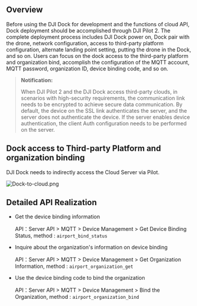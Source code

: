 
## Overview
Before using the DJI Dock for development and the functions of cloud API, Dock deployment should be accomplished through DJI Pilot 2. The complete deployment process includes DJI Dock power on, Dock pair with the drone, network configuration, access to third-party platform configuration, alternate landing point setting, putting the drone in the Dock, and so on. Users can focus on the dock access to the third-party platform and organization bind, accomplish the configuration of the MQTT account, MQTT password, organization ID, device binding code, and so on.

> **Notification:**
>
> When DJI Pilot 2 and the DJI Dock access third-party clouds, in scenarios with high-security requirements, the communication link needs to be encrypted to achieve secure data communication. By default, the device on the SSL link authenticates the server, and the server does not authenticate the device. If the server enables device authentication, the client Auth configuration needs to be performed on the server.

## Dock access to Third-party Platform and organization binding

DJI Dock needs to indirectly access the Cloud Server via Pilot.

![Dock-to-cloud.png](https://terra-1-g.djicdn.com/84f990b0bbd145e6a3930de0c55d3b2b/admin/doc/11387d0b-7d7c-4691-b498-59d1cc178af8.png)



## Detailed API Realization

* Get the device binding information

  API：Server API > MQTT > Device Management > Get Device Binding Status, method : `airport_bind_status`

* Inquire about the organization's information on device binding

  API：Server API > MQTT > Device Management > Get Organization Information, method : `airport_organization_get`

* Use the device binding code to bind the organization

  API：Server API > MQTT > Device Management > Bind the Organization, method : `airport_organization_bind`
